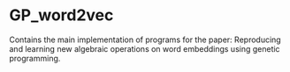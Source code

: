 # GP_word2vec
Contains the main implementation of programs for the paper: Reproducing and learning new algebraic operations on word embeddings using genetic programming.
